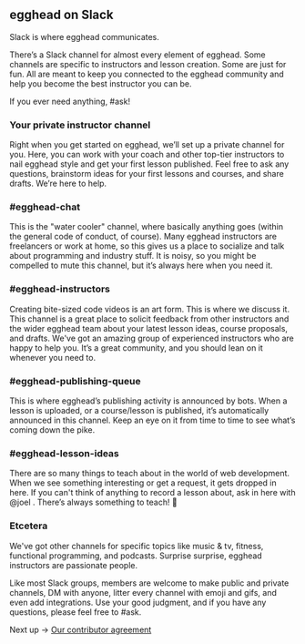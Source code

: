 ## egghead on Slack
Slack is where egghead communicates.

There’s a Slack channel for almost every element of egghead. Some channels are specific to instructors and lesson creation. Some are just for fun. All are meant to keep you connected to the egghead community and help you become the best instructor you can be.

If you ever need anything, #ask!


### Your private instructor channel

Right when you get started on egghead, we’ll set up a private channel for you. Here, you can work with your coach and other top-tier instructors to nail egghead style and get your first lesson published. Feel free to ask any questions, brainstorm ideas for your first lessons and courses, and share drafts. We’re here to help.


### #egghead-chat

This is the "water cooler" channel, where basically anything goes (within the general code of conduct, of course). Many egghead instructors are freelancers or work at home, so this gives us a place to socialize and talk about programming and industry stuff. It is noisy, so you might be compelled to mute this channel, but it’s always here when you need it.


### #egghead-instructors

Creating bite-sized code videos is an art form. This is where we discuss it. This channel is a great place to solicit feedback from other instructors and the wider egghead team about your latest lesson ideas, course proposals, and drafts. We've got an amazing group of experienced instructors who are happy to help you. It’s a great community, and you should lean on it whenever you need to.


### #egghead-publishing-queue

This is where egghead’s publishing activity is announced by bots. When a lesson is uploaded, or a course/lesson is published, it’s automatically announced in this channel. Keep an eye on it from time to time to see what’s coming down the pike.


### #egghead-lesson-ideas

There are so many things to teach about in the world of web development. When we see something interesting or get a request, it gets dropped in here. If you can't think of anything to record a lesson about, ask in here with @joel . There’s always something to teach! 🙂


### Etcetera

We've got other channels for specific topics like music & tv, fitness, functional programming, and podcasts. Surprise surprise, egghead instructors are passionate people.

Like most Slack groups, members are welcome to make public and private channels, DM with anyone, litter every channel with emoji and gifs, and even add integrations. Use your good judgment, and if you have any questions, please feel free to #ask.

Next up → [Our contributor agreement](https://paper.dropbox.com/doc/02-Our-contributor-agreement-Spxagu3vtsQ4SJhPZ3Bcf)

